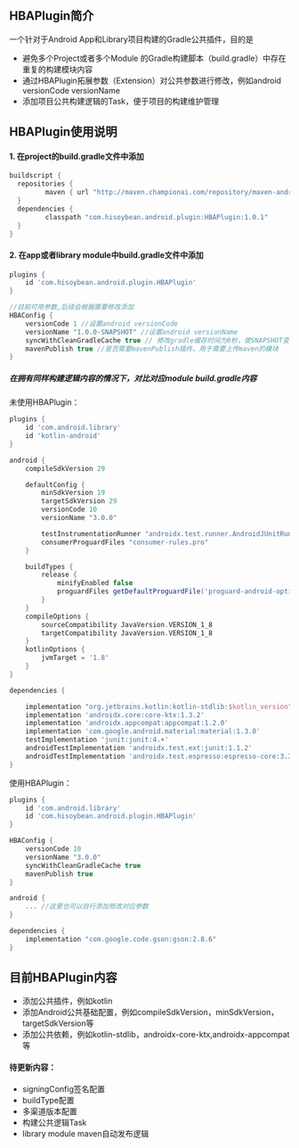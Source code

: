 ## HBAPlugin简介
一个针对于Android App和Library项目构建的Gradle公共插件，目的是
- 避免多个Project或者多个Module 的Gradle构建脚本（build.gradle）中存在重复的构建模块内容
- 通过HBAPlugin拓展参数（Extension）对公共参数进行修改，例如android versionCode versionName
- 添加项目公共构建逻辑的Task，便于项目的构建维护管理

## HBAPlugin使用说明
#### 1. 在project的build.gradle文件中添加
```groovy
buildscript {
  repositories {
         maven { url "http://maven.championai.com/repository/maven-android-public/"}
  }
  dependencies {
         classpath "com.hisoybean.android.plugin:HBAPlugin:1.0.1"
  }
}
```
#### 2. 在app或者library module中build.gradle文件中添加
```groovy
plugins {
    id 'com.hisoybean.android.plugin.HBAPlugin'
}

//目前可用参数,后续会根据需要修改添加
HBAConfig {
    versionCode 1 //设置android versionCode
    versionName "1.0.0-SNAPSHOT" //设置android versionName
    syncWithCleanGradleCache true // 修改gradle缓存时间为0秒，使SNAPSHOT变化模块立即生效
    mavenPublish true //是否需要mavenPublish插件，用于需要上传maven的模块
}
```
##### 在拥有同样构建逻辑内容的情况下，对比对应module build.gradle内容 
未使用HBAPlugin：
```groovy
plugins {
    id 'com.android.library'
    id 'kotlin-android'
}

android {
    compileSdkVersion 29

    defaultConfig {
        minSdkVersion 19
        targetSdkVersion 29
        versionCode 10
        versionName "3.0.0"

        testInstrumentationRunner "androidx.test.runner.AndroidJUnitRunner"
        consumerProguardFiles "consumer-rules.pro"
    }

    buildTypes {
        release {
            minifyEnabled false
            proguardFiles getDefaultProguardFile('proguard-android-optimize.txt'), 'proguard-rules.pro'
        }
    }
    compileOptions {
        sourceCompatibility JavaVersion.VERSION_1_8
        targetCompatibility JavaVersion.VERSION_1_8
    }
    kotlinOptions {
        jvmTarget = '1.8'
    }
}

dependencies {

    implementation "org.jetbrains.kotlin:kotlin-stdlib:$kotlin_version"
    implementation 'androidx.core:core-ktx:1.3.2'
    implementation 'androidx.appcompat:appcompat:1.2.0'
    implementation 'com.google.android.material:material:1.3.0'
    testImplementation 'junit:junit:4.+'
    androidTestImplementation 'androidx.test.ext:junit:1.1.2'
    androidTestImplementation 'androidx.test.espresso:espresso-core:3.3.0'
}
```

使用HBAPlugin：
```groovy
plugins {
    id 'com.android.library'
    id 'com.hisoybean.android.plugin.HBAPlugin'
}

HBAConfig {
    versionCode 10
    versionName "3.0.0"
    syncWithCleanGradleCache true
    mavenPublish true
}

android {
    ... //这里也可以自行添加修改对应参数
}

dependencies {
    implementation "com.google.code.gson:gson:2.8.6"
}
```

## 目前HBAPlugin内容
- 添加公共插件，例如kotlin
- 添加Android公共基础配置，例如compileSdkVersion，minSdkVersion，targetSdkVersion等
- 添加公共依赖，例如kotlin-stdlib，androidx-core-ktx,androidx-appcompat等
#### 待更新内容：
- signingConfig签名配置
- buildType配置
- 多渠道版本配置
- 构建公共逻辑Task
- library module maven自动发布逻辑






